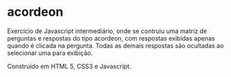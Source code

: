 # acordeon
Exercício de Javascript intermediário, onde se contruiu uma matriz de perguntas e respostas do tipo acordeon, com respostas exibidas apenas quando é clicada na pergunta. 
Todas as demais respostas são ocultadas ao selecionar uma para exibição.

Construído em HTML 5, CSS3  e Javascript.
